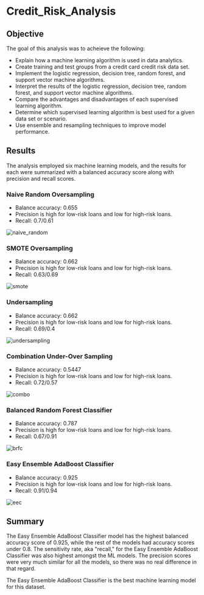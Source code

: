 # Credit_Risk_Analysis

## Objective
The goal of this analysis was to acheieve the following:
* Explain how a machine learning algorithm is used in data analytics.
* Create training and test groups from a credit card credit risk data set.
* Implement the logistic regression, decision tree, random forest, and support vector machine algorithms.
* Interpret the results of the logistic regression, decision tree, random forest, and support vector machine algorithms.
* Compare the advantages and disadvantages of each supervised learning algorithm.
* Determine which supervised learning algorithm is best used for a given data set or scenario.
* Use ensemble and resampling techniques to improve model performance.

## Results
The analysis employed six machine learning models, and the results for each were summarized with a balanced accuracy score along with precision and recall scores.

### Naive Random Oversampling
* Balance accuracy: 0.655
* Precision is high for low-risk loans and low for high-risk loans.
* Recall: 0.7/0.61

![naive_random](https://user-images.githubusercontent.com/100387078/175821785-51601cfa-36b9-4a9c-b90f-35459c71aada.png)


### SMOTE Oversampling
* Balance accuracy: 0.662
* Precision is high for low-risk loans and low for high-risk loans.
* Recall: 0.63/0.69

![smote](https://user-images.githubusercontent.com/100387078/175821796-ddbb84de-8a25-4ad4-9995-bcb13b2fa67b.png)


### Undersampling
* Balance accuracy: 0.662
* Precision is high for low-risk loans and low for high-risk loans.
* Recall: 0.69/0.4

![undersampling](https://user-images.githubusercontent.com/100387078/175821806-b3adcf51-8623-420b-868a-07050511f327.png)


### Combination Under-Over Sampling
* Balance accuracy: 0.5447
* Precision is high for low-risk loans and low for high-risk loans.
* Recall: 0.72/0.57

![combo](https://user-images.githubusercontent.com/100387078/175821818-74a1ee52-7c01-4f9e-ba41-9c922de4fe2e.png)


### Balanced Random Forest Classifier
* Balance accuracy: 0.787
* Precision is high for low-risk loans and low for high-risk loans.
* Recall: 0.67/0.91

![brfc](https://user-images.githubusercontent.com/100387078/175821832-10f129d1-a143-4f2d-9ed0-d83d44204592.png)


### Easy Ensemble AdaBoost Classifier
* Balance accuracy: 0.925
* Precision is high for low-risk loans and low for high-risk loans.
* Recall: 0.91/0.94

![eec](https://user-images.githubusercontent.com/100387078/175821858-d4828572-f397-4c2e-9070-7c34f099a440.png)


## Summary
The Easy Ensemble AdaBoost Classifier model has the highest balanced accuracy score of 0.925, while the rest of the models had accuracy scores under 0.8. The sensitivity rate, aka "recall," for the Easy Ensemble AdaBoost Classifier was also highest amongst the ML models. The precision scores were very much similar for all the models, so there was no real difference in that regard. 

The Easy Ensemble AdaBoost Classifier is the best machine learning model for this dataset. 
